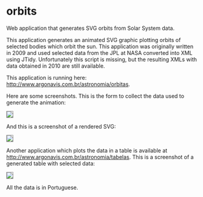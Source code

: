orbits
======

<style>img{border: solid gray 1px !important}</style>

Web application that generates SVG orbits from Solar System data.

This application generates an animated SVG graphic plotting orbits of selected bodies which orbit the sun. This application was originally written in 2009 and used selected data from the JPL at NASA converted into XML using JTidy. Unfortunately this script is missing, but the resulting XMLs with data obtained in 2010 are still available.

This application is running here: <http://www.argonavis.com.br/astronomia/orbitas>. 

Here are some screenshots. This is the form to collect the data used to generate the animation:

![](https://raw2.github.com/helderdarocha/orbits/master/orbits_form.png)

And this is a screenshot of a rendered SVG:

![](https://raw2.github.com/helderdarocha/orbits/master/orbits_svg.png)

Another application which plots the data in a table is available at <http://www.argonavis.com.br/astronomia/tabelas>. This is a screenshot of a generated table with selected data:

![](https://raw2.github.com/helderdarocha/orbits/master/orbits_table.png)

All the data is in Portuguese.


